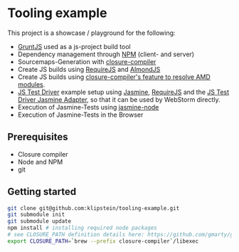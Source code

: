 # Tooling example

This project is a showcase / playground for the following:

- [GruntJS](http://gruntjs.com) used as a js-project build tool
- Dependency management through [NPM](http://npmjs.org) (client- and server)
- Sourcemaps-Generation with [closure-compiler](https://developers.google.com/closure/compiler/)
- Create JS builds using [RequireJS](http://requirejs.org) and [AlmondJS](https://github.com/jrburke/almond)
- Create JS builds using [closure-compiler's feature to resolve AMD
  modules](http://www.nonblocking.io/2011/12/experimental-support-for-common-js-and.html).
- [JS Test Driver](http://code.google.com/p/js-test-driver/) example setup using [Jasmine](https://jasmine.github.io/),
  [RequireJS](http://requirejs.org) and the [JS Test Driver Jasmine Adapter](https://github.com/ibolmo/jasmine-jstd-adapter), so
  that it can be used by WebStorm directly.
- Execution of Jasmine-Tests using [jasmine-node](https://github.com/mhevery/jasmine-node)
- Execution of Jasmine-Tests in the Browser

## Prerequisites

- Closure compiler
- Node and NPM
- git

## Getting started

~~~ bash
git clone git@github.com:klipstein/tooling-example.git
git submodule init
git submodule update
npm install # installing required node packages
# see CLOSURE_PATH definition details here: https://github.com/gmarty/grunt-closure-compiler
export CLOSURE_PATH=`brew --prefix closure-compiler`/libexec
~~~
